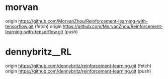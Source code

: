 # morvan
origin  https://github.com/MorvanZhou/Reinforcement-learning-with-tensorflow.git (fetch)
origin  https://github.com/MorvanZhou/Reinforcement-learning-with-tensorflow.git (push)


# dennybritz__RL
origin  https://github.com/dennybritz/reinforcement-learning.git (fetch)
origin  https://github.com/dennybritz/reinforcement-learning.git (push)
